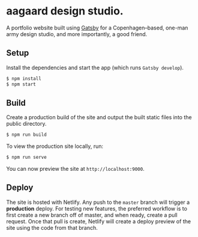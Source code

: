 # aagaard design studio.

A portfolio website built using [Gatsby](https://www.gatsbyjs.org/) for a Copenhagen–based, one-man army design studio, and more importantly, a good friend.

## Setup

Install the dependencies and start the app (which runs `Gatsby develop`).

```sh
$ npm install
$ npm start
```

## Build

Create a production build of the site and output the built static files into the public directory.

```sh
$ npm run build
```

To view the production site locally, run:

```sh
$ npm run serve
```

You can now preview the site at `http://localhost:9000`.

## Deploy

The site is hosted with Netlify. Any push to the `master` branch will trigger a **production** deploy. For testing new features, the preferred workflow is to first create a new branch off of master, and when ready, create a pull request. Once that pull is create, Netlify will create a deploy preview of the site using the code from that branch.
